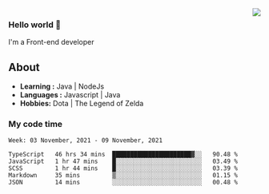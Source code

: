 <img align='right' src="https://github-readme-stats.vercel.app/api?username=jumodada&show_icons=true&theme=vue">

### Hello world 👋

I'm a Front-end developer 
    
## About
-  **Learning :** Java | NodeJs
-  **Languages :** Javascript | Java
-  **Hobbies:** Dota | The Legend of Zelda

### My code time

<!--START_SECTION:waka-->
```text
Week: 03 November, 2021 - 09 November, 2021

TypeScript   46 hrs 34 mins  ██████████████████████▓░░   90.48 % 
JavaScript   1 hr 47 mins    █░░░░░░░░░░░░░░░░░░░░░░░░   03.49 % 
SCSS         1 hr 44 mins    █░░░░░░░░░░░░░░░░░░░░░░░░   03.39 % 
Markdown     35 mins         ▒░░░░░░░░░░░░░░░░░░░░░░░░   01.15 % 
JSON         14 mins         ░░░░░░░░░░░░░░░░░░░░░░░░░   00.48 % 
```
<!--END_SECTION:waka-->
